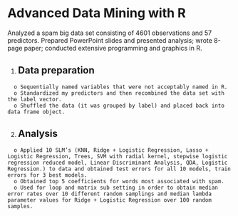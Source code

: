 # Advanced Data Mining with R

Analyzed a spam big data set consisting of 4601 observations and 57 predictors. Prepared PowerPoint slides and presented analysis; wrote 8-page paper; conducted extensive programming and graphics in R.

   1.	## Data preparation
      o	Sequentially named variables that were not acceptably named in R.
      o	Standardized my predictors and then recombined the data set with the label vector.
      o	Shuffled the data (it was grouped by label) and placed back into data frame object.
   2.	## Analysis
      o	Applied 10 SLM’s (KNN, Ridge + Logistic Regression, Lasso + Logistic Regression, Trees, SVM with radial kernel, stepwise logistic regression reduced model, Linear Discriminant Analysis, QDA, Logistic Regression.) to data and obtained test errors for all 10 models, train errors for 3 best models.
      o	Obtained top 5 coefficients for words most associated with spam.
      o	Used for loop and matrix sub setting in order to obtain median error rates over 10 different random samplings and median lambda parameter values for Ridge + Logistic Regression over 100 random samples.
